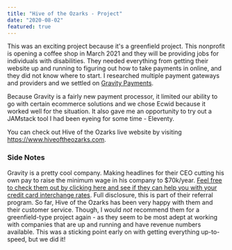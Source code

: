 ```yaml
---
title: "Hive of the Ozarks - Project"
date: "2020-08-02"
featured: true
---
```


This was an exciting project because it's a greenfield project. This nonprofit is opening a coffee shop in March 2021 and they will be providing jobs for individuals with disabilities. They needed everything from getting their website up and running to figuring out how to take payments in online, and they did not know where to start. I researched multiple payment gateways and providers and we settled on [Gravity Payments](#side-notes).  

Because Gravity is a fairly new payment processor, it limited our ability to go with certain ecommerce solutions and we chose Ecwid because it worked well for the situation. It also gave me an opportunity to try out a JAMstack tool I had been eyeing for some time - Eleventy. 

You can check out Hive of the Ozarks live website by visiting https://www.hiveoftheozarks.com.

### <a name="side-notes">Side Notes</a> 
Gravity is a pretty cool company. Making headlines for their CEO cutting his own pay to raise the minimum wage in his company to $70k/year. [Feel free to check them out by clicking here and see if they can help you with your credit card interchange rates](https://refer.gravitypayments.com/referral/057252f8-da85-48e4-990f-bdfa0e4d1380). Full disclosure, this is part of their referral program. So far, Hive of the Ozarks has been very happy with them and their customer service. Though, I would _not_ recommend them for a greenfield-type project again - as they seem to be most adept at working with companies that are up and running and have revenue numbers available. This was a sticking point early on with getting everything up-to-speed, but we did it! 